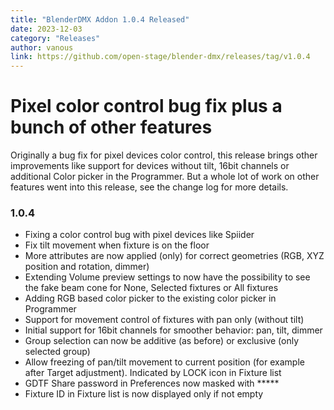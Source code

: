 ```yaml
---
title: "BlenderDMX Addon 1.0.4 Released"
date: 2023-12-03
category: "Releases"
author: vanous
link: https://github.com/open-stage/blender-dmx/releases/tag/v1.0.4
---
```


# Pixel color control bug fix plus a bunch of other features

Originally a bug fix for pixel devices color control, this release brings other improvements like support for devices without tilt, 16bit channels or additional Color picker in the Programmer. But a whole lot of work on other features went into this release, see the change log for more details.

### 1.0.4
* Fixing a color control bug with pixel devices like Spiider
* Fix tilt movement when fixture is on the floor
* More attributes are now applied (only) for correct geometries (RGB, XYZ
  position and rotation, dimmer)
* Extending Volume preview settings to now have the possibility to see the fake
  beam cone for None, Selected fixtures or All fixtures
* Adding RGB based color picker to the existing color picker in Programmer
* Support for movement control of fixtures with pan only (without tilt)
* Initial support for 16bit channels for smoother behavior: pan, tilt, dimmer
* Group selection can now be additive (as before) or exclusive (only selected
  group)
* Allow freezing of pan/tilt movement to current position (for example after
  Target adjustment). Indicated by LOCK icon in Fixture list
* GDTF Share password in Preferences now masked with \*\*\*\*\*
* Fixture ID in Fixture list is now displayed only if not empty
